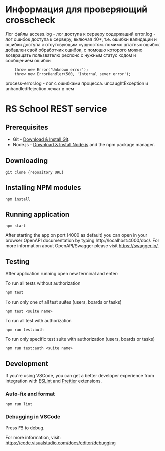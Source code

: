 # Информация для проверяющий crosscheck

Лог файлы
access.log - лог доступа к серверу содержащий
error.log - лог ошибок доступа к серверу, включая 40*, т.е. ошибки валидации и ошибки доступа к отсутсвующим сущностям.
помимо штатных ошибок добавлен свой обработчик ошибок, с помощю которого можно возвращать пользвателю респонс с нужным статус кодом и сообщением ошибки
```
    throw new Error('Unknown error');
    throw new ErrorHandler(500, 'Internal sever error');
```

process-error.log - лог с ошибками процесса. uncaughtException и unhandledRejection лежат в нем 

# RS School REST service

## Prerequisites

- Git - [Download & Install Git](https://git-scm.com/downloads).
- Node.js - [Download & Install Node.js](https://nodejs.org/en/download/) and the npm package manager.

## Downloading

```
git clone {repository URL}
```

## Installing NPM modules

```
npm install
```

## Running application

```
npm start
```

After starting the app on port (4000 as default) you can open
in your browser OpenAPI documentation by typing http://localhost:4000/doc/.
For more information about OpenAPI/Swagger please visit https://swagger.io/.

## Testing

After application running open new terminal and enter:

To run all tests without authorization

```
npm test
```

To run only one of all test suites (users, boards or tasks)

```
npm test <suite name>
```

To run all test with authorization

```
npm run test:auth
```

To run only specific test suite with authorization (users, boards or tasks)

```
npm run test:auth <suite name>
```

## Development

If you're using VSCode, you can get a better developer experience from integration with [ESLint](https://marketplace.visualstudio.com/items?itemName=dbaeumer.vscode-eslint) and [Prettier](https://marketplace.visualstudio.com/items?itemName=esbenp.prettier-vscode) extensions.

### Auto-fix and format

```
npm run lint
```

### Debugging in VSCode

Press <kbd>F5</kbd> to debug.

For more information, visit: https://code.visualstudio.com/docs/editor/debugging
